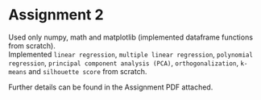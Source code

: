 # Assignment 2

Used only numpy, math and matplotlib (implemented dataframe functions from scratch).  
Implemented `linear regression`, `multiple linear regression`, `polynomial regression`, `principal component analysis (PCA)`, `orthogonalization`, `k-means` and `silhouette score` from scratch.  

Further details can be found in the Assignment PDF attached.
